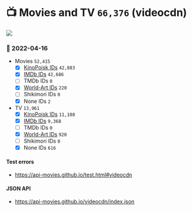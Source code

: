 # :tv: Movies and TV `66,376` (videocdn)

<a href="https://API-Movies.github.io"><img src="https://API-Movies.github.io/banner.png?cache"></a>

### :date: 2022-04-16
- Movies `52,415`
  - [x] <a href="https://API-Movies.github.io/videocdn/movie_kinopoisk_ids.json">KinoPoisk IDs</a> `42,883`
  - [x] <a href="https://API-Movies.github.io/videocdn/movie_imdb_ids.json">IMDb IDs</a> `42,686`
  - [ ] TMDb IDs `0`
  - [x] <a href="https://API-Movies.github.io/videocdn/movie_world_art_ids.json">World-Art IDs</a> `220`
  - [ ] Shikimori IDs `0`
  - [x] None IDs `2`
- TV `13,961`
  - [x] <a href="https://API-Movies.github.io/videocdn/tv_kinopoisk_ids.json">KinoPoisk IDs</a> `11,108`
  - [x] <a href="https://API-Movies.github.io/videocdn/tv_imdb_ids.json">IMDb IDs</a> `9,368`
  - [ ] TMDb IDs `0`
  - [x] <a href="https://API-Movies.github.io/videocdn/tv_world_art_ids.json">World-Art IDs</a> `920`
  - [ ] Shikimori IDs `0`
  - [x] None IDs `616`
#### Test errors
- <a href='https://api-movies.github.io/test.html#videocdn'>https://api-movies.github.io/test.html#videocdn</a>
#### JSON API
- <a href='https://api-movies.github.io/videocdn/index.json'>https://api-movies.github.io/videocdn/index.json</a>
